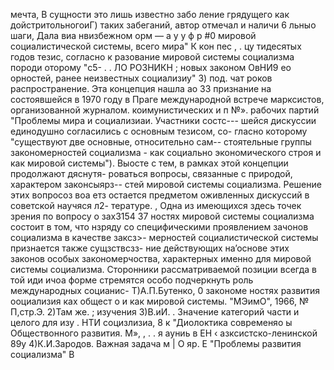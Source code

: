 мечта, В сущности это лишь известно забо
ление грядущего как дойстритольногоиГ)
таких забеганий, автор отмечал и наличи
6
льныо шаги, Дала виа
нвизбежном орм —
а у у ф р #0
мировой социалистической системы, всего мира"
К кон пес , .
цу тидесятых годов тезис, согласно к
разование мировой системы социализма породи оторому "с5-
. . ЛО РОЗНИКН ;
новых законом ОвНИ9
ео орностей, ранее неизвестных социализиу" 3) под. чат
роков распространение. Эта концепция нашла ао
33
признание на состоявшейся в 1970 году в Праге международной
встрече марксистов, организованной журналом. коимунистических и
п №».
рабочих партий "Проблемы мира и социализиаи. Участники состс---
шейся дискуссии единодушно согласились с основным тезисом, со-
гласно которому "существуют две основные, относительно сам--
стоятельные группы закономерностей социализма - как социально
экономического строя и как мировой системы").
Выосте с тем, в рамках этой концепции продолжают дяснутя-
роваться вопросы, связанные с природой, характером законсыярз--
стей мировой системы социализма. Решение этих вопросоз воа етз
остается предметом оживленных дискуссий в советской научяся л2-
тературе. ,
Одна из имеющихся здесь точек зрения по вопросу о зах3154 37
ностях мировой системы социализма состоит в том, что нзряду со
специфическими проявлением зачонов социализма в качестве заксз>-
мерностей социалистической системы признается также сущзствсзз-
ние действующих на’основе этих законов особых закономерчоства,
характерных именно для мировой системы социализма.
Сторонники рассматриваемой позиции всегда в той иди ичоа
форме стремятся особо подчеркнуть роль международных социанис-
Т)А.П.Бутенко, 0 закономе ностях развития ооциализия ках общест
о и как мировой системы. "МЭимО", 1966, № П,стр.Э.
2)Там же. ; изучения
З)В.иИ. . Значение категорий части и целого для изу .
НТИ социзлизиа, 8 к "Диолоктика современяо ы
Обществонного развития. М», , . . я ауниь в ЕН
‹ азксистско-ленинской 89у
4)К.И.Зародов. Важная задача м | О яр. Е
"Проблемы развития социализма" В

